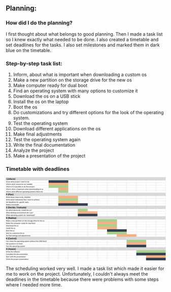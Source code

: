 ## Planning:

### How did I do the planning?
I first thought about what belongs to good planning.
Then I made a task list so I knew exactly what needed to be done. I also created a timetable and set deadlines for the tasks.
I also set milestones and marked them in dark blue on the timetable. 

### Step-by-step task list:

1. Inform, about what is important when downloading a custom os
2. Make a new partition on the storage drive for the new os
3. Make computer ready for dual boot
4. Find an operating system with many options to customize it
5. Download the os on a USB stick
6. Install the os on the laptop
7. Boot the os
9. Do customizations and try different options for the look of the operating system.
10. Test the operating system
11. Download different applications on the os
12. Make final adjustments
13. Test the operating system again
14. Write the final documentation
15. Analyze the project
16. Make a presentation of the project

### Timetable with deadlines

![alt Text](Timetable.png)

The scheduling worked very well. I made a task list which made it easier for me to work on the project. Unfortunately, I couldn't always meet the deadlines in the timetable because there were problems with some steps where I needed more time.
